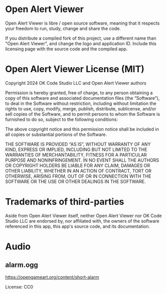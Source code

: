 
Open Alert Viewer
=================

Open Alert Viewer is libre / open source software, meaning that it respects
your freedom to run, study, change and share the code.

If you distribute a compiled fork of this project, use a different name than
"Open Alert Viewer", and change the logo and application ID. Include this
licensing page with the source code and the compiled app.


Open Alert Viewer License (MIT)
===============================

Copyright 2024 OK Code Studio LLC and Open Alert Viewer authors

Permission is hereby granted, free of charge, to any person obtaining a copy of
this software and associated documentation files (the “Software”), to deal in
the Software without restriction, including without limitation the rights to
use, copy, modify, merge, publish, distribute, sublicense, and/or sell copies of
the Software, and to permit persons to whom the Software is furnished to do so,
subject to the following conditions:

The above copyright notice and this permission notice shall be included in all
copies or substantial portions of the Software.

THE SOFTWARE IS PROVIDED “AS IS”, WITHOUT WARRANTY OF ANY KIND, EXPRESS OR
IMPLIED, INCLUDING BUT NOT LIMITED TO THE WARRANTIES OF MERCHANTABILITY, FITNESS
FOR A PARTICULAR PURPOSE AND NONINFRINGEMENT. IN NO EVENT SHALL THE AUTHORS OR
COPYRIGHT HOLDERS BE LIABLE FOR ANY CLAIM, DAMAGES OR OTHER LIABILITY, WHETHER
IN AN ACTION OF CONTRACT, TORT OR OTHERWISE, ARISING FROM, OUT OF OR IN
CONNECTION WITH THE SOFTWARE OR THE USE OR OTHER DEALINGS IN THE SOFTWARE.


Trademarks of third-parties
===========================

Aside from Open Alert Viewer itself, neither Open Alert Viewer nor OK Code
Studio LLC are endorsed by, nor affiliated with, the owners of the software
referenced in this app, this app's source code, and its documentation.


Audio
=====

alarm.ogg
---------

<https://opengameart.org/content/short-alarm>

License: CC0


